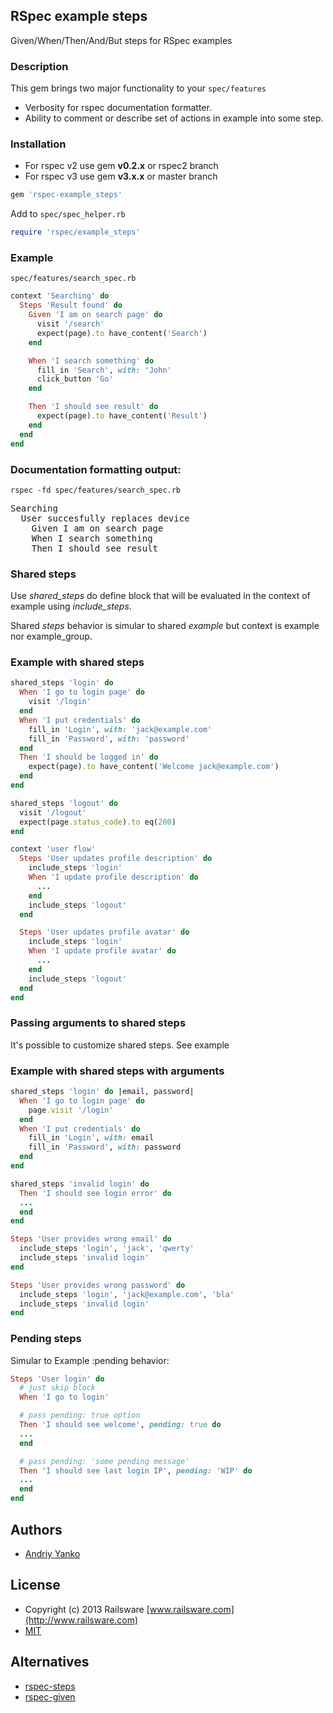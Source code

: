 ## RSpec example steps

Given/When/Then/And/But steps for RSpec examples

### Description

This gem brings two major functionality to your `spec/features`

* Verbosity for rspec documentation formatter.
* Ability to comment or describe set of actions in example into some step.

### Installation

* For rspec v2 use gem **v0.2.x** or rspec2 branch
* For rspec v3 use gem **v3.x.x** or master branch

```ruby
gem 'rspec-example_steps'
```

Add to `spec/spec_helper.rb`

```ruby
require 'rspec/example_steps'
```

### Example

`spec/features/search_spec.rb`

```ruby
context 'Searching' do
  Steps 'Result found' do
    Given 'I am on search page' do
      visit '/search'
      expect(page).to have_content('Search')
    end

    When 'I search something' do
      fill_in 'Search', with: 'John'
      click_button 'Go'
    end

    Then 'I should see result' do
      expect(page).to have_content('Result')
    end
  end
end
```

### Documentation formatting output:

`rspec -fd spec/features/search_spec.rb`

<pre>
Searching
  User succesfully replaces device
    Given I am on search page
    When I search something
    Then I should see result
</pre>

### Shared steps

Use _shared_steps_ do define block that will be evaluated in the context of example using _include_steps_.

Shared _steps_ behavior is simular to shared _example_ but context is example nor example_group.

### Example with shared steps

```ruby
shared_steps 'login' do
  When 'I go to login page' do
    visit '/login'
  end
  When 'I put credentials' do
    fill_in 'Login', with: 'jack@example.com'
    fill_in 'Password', with: 'password'
  end
  Then 'I should be logged in' do
    expect(page).to have_content('Welcome jack@example.com')
  end
end

shared_steps 'logout' do
  visit '/logout'
  expect(page.status_code).to eq(200)
end

context 'user flow'
  Steps 'User updates profile description' do
    include_steps 'login'
    When 'I update profile description' do
      ...
    end
    include_steps 'logout'
  end

  Steps 'User updates profile avatar' do
    include_steps 'login'
    When 'I update profile avatar' do
      ...
    end
    include_steps 'logout'
  end
end
```

### Passing arguments to shared steps

It's possible to customize shared steps. See example

### Example with shared steps with arguments

```ruby
shared_steps 'login' do |email, password|
  When 'I go to login page' do
    page.visit '/login'
  end
  When 'I put credentials' do
    fill_in 'Login', with: email
    fill_in 'Password', with: password
  end
end

shared_steps 'invalid login' do
  Then 'I should see login error' do
  ...
  end
end

Steps 'User provides wrong email' do
  include_steps 'login', 'jack', 'qwerty'
  include_steps 'invalid login'
end

Steps 'User provides wrong password' do
  include_steps 'login', 'jack@example.com', 'bla'
  include_steps 'invalid login'
end
```

### Pending steps

Simular to Example :pending behavior:

```ruby
Steps 'User login' do
  # just skip block
  When 'I go to login'

  # pass pending: true option
  Then 'I should see welcome', pending: true do
  ...
  end

  # pass pending: 'some pending message'
  Then 'I should see last login IP', pending: 'WIP' do
  ...
  end
end
```

## Authors

* [Andriy Yanko](http://ayanko.github.io)

## License

* Copyright (c) 2013 Railsware [www.railsware.com](http://www.railsware.com)
* [MIT](www.opensource.org/licenses/MIT)

## Alternatives

* [rspec-steps](https://github.com/LRDesign/rspec-steps)
* [rspec-given](https://github.com/jimweirich/rspec-given)
